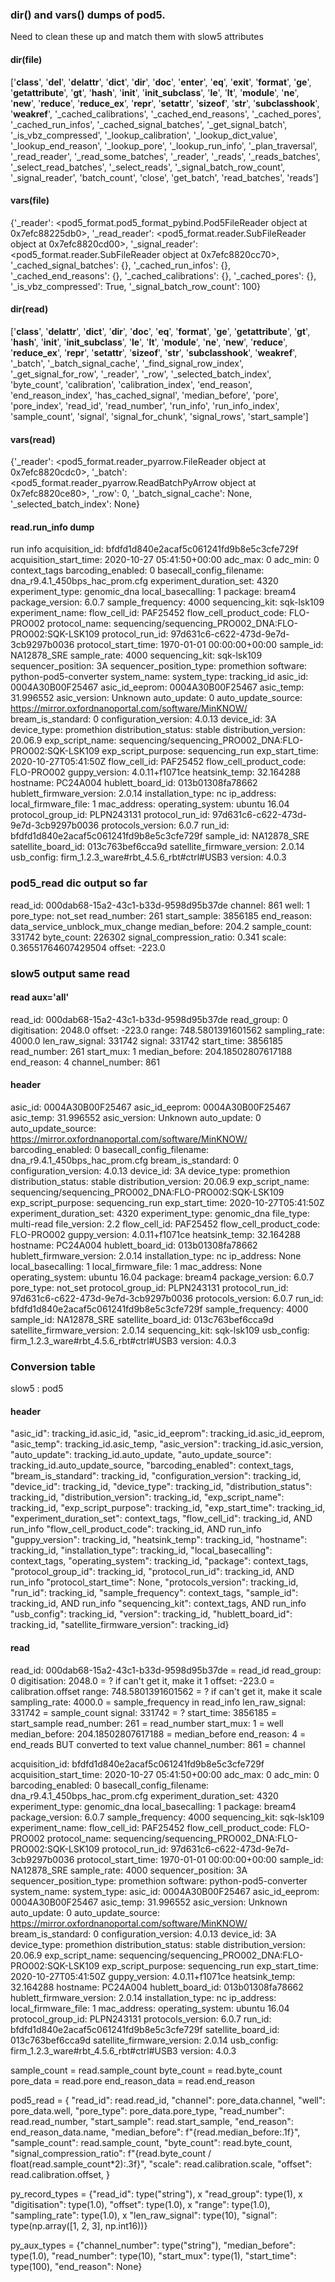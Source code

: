 


### dir() and vars() dumps of pod5.

Need to clean these up and match them with slow5 attributes

#### dir(file)
['__class__', '__del__', '__delattr__', '__dict__', '__dir__', '__doc__', '__enter__', '__eq__', '__exit__', '__format__', '__ge__', '__getattribute__', '__gt__', '__hash__', '__init__', '__init_subclass__', '__le__', '__lt__', '__module__', '__ne__', '__new__', '__reduce__', '__reduce_ex__', '__repr__', '__setattr__', '__sizeof__', '__str__', '__subclasshook__', '__weakref__', '_cached_calibrations', '_cached_end_reasons', '_cached_pores', '_cached_run_infos', '_cached_signal_batches', '_get_signal_batch', '_is_vbz_compressed', '_lookup_calibration', '_lookup_dict_value', '_lookup_end_reason', '_lookup_pore', '_lookup_run_info', '_plan_traversal', '_read_reader', '_read_some_batches', '_reader', '_reads', '_reads_batches', '_select_read_batches', '_select_reads', '_signal_batch_row_count', '_signal_reader', 'batch_count', 'close', 'get_batch', 'read_batches', 'reads']

#### vars(file)
{'_reader': <pod5_format.pod5_format_pybind.Pod5FileReader object at 0x7efc88225db0>, '_read_reader': <pod5_format.reader.SubFileReader object at 0x7efc8820cd00>, '_signal_reader': <pod5_format.reader.SubFileReader object at 0x7efc8820cc70>, '_cached_signal_batches': {}, '_cached_run_infos': {}, '_cached_end_reasons': {}, '_cached_calibrations': {}, '_cached_pores': {}, '_is_vbz_compressed': True, '_signal_batch_row_count': 100}

#### dir(read)
['__class__', '__delattr__', '__dict__', '__dir__', '__doc__', '__eq__', '__format__', '__ge__', '__getattribute__', '__gt__', '__hash__', '__init__', '__init_subclass__', '__le__', '__lt__', '__module__', '__ne__', '__new__', '__reduce__', '__reduce_ex__', '__repr__', '__setattr__', '__sizeof__', '__str__', '__subclasshook__', '__weakref__', '_batch', '_batch_signal_cache', '_find_signal_row_index', '_get_signal_for_row', '_reader', '_row', '_selected_batch_index', 'byte_count', 'calibration', 'calibration_index', 'end_reason', 'end_reason_index', 'has_cached_signal', 'median_before', 'pore', 'pore_index', 'read_id', 'read_number', 'run_info', 'run_info_index', 'sample_count', 'signal', 'signal_for_chunk', 'signal_rows', 'start_sample']

#### vars(read)
{'_reader': <pod5_format.reader_pyarrow.FileReader object at 0x7efc8820cdc0>, '_batch': <pod5_format.reader_pyarrow.ReadBatchPyArrow object at 0x7efc8820ce80>, '_row': 0, '_batch_signal_cache': None, '_selected_batch_index': None}


#### read.run_info dump

run info
    acquisition_id: bfdfd1d840e2acaf5c061241fd9b8e5c3cfe729f
    acquisition_start_time: 2020-10-27 05:41:50+00:00
    adc_max: 0
    adc_min: 0
    context_tags
      barcoding_enabled: 0
      basecall_config_filename: dna_r9.4.1_450bps_hac_prom.cfg
      experiment_duration_set: 4320
      experiment_type: genomic_dna
      local_basecalling: 1
      package: bream4
      package_version: 6.0.7
      sample_frequency: 4000
      sequencing_kit: sqk-lsk109
    experiment_name:
    flow_cell_id: PAF25452
    flow_cell_product_code: FLO-PRO002
    protocol_name: sequencing/sequencing_PRO002_DNA:FLO-PRO002:SQK-LSK109
    protocol_run_id: 97d631c6-c622-473d-9e7d-3cb9297b0036
    protocol_start_time: 1970-01-01 00:00:00+00:00
    sample_id: NA12878_SRE
    sample_rate: 4000
    sequencing_kit: sqk-lsk109
    sequencer_position: 3A
    sequencer_position_type: promethion
    software: python-pod5-converter
    system_name:
    system_type:
    tracking_id
      asic_id: 0004A30B00F25467
      asic_id_eeprom: 0004A30B00F25467
      asic_temp: 31.996552
      asic_version: Unknown
      auto_update: 0
      auto_update_source: https://mirror.oxfordnanoportal.com/software/MinKNOW/
      bream_is_standard: 0
      configuration_version: 4.0.13
      device_id: 3A
      device_type: promethion
      distribution_status: stable
      distribution_version: 20.06.9
      exp_script_name: sequencing/sequencing_PRO002_DNA:FLO-PRO002:SQK-LSK109
      exp_script_purpose: sequencing_run
      exp_start_time: 2020-10-27T05:41:50Z
      flow_cell_id: PAF25452
      flow_cell_product_code: FLO-PRO002
      guppy_version: 4.0.11+f1071ce
      heatsink_temp: 32.164288
      hostname: PC24A004
      hublett_board_id: 013b01308fa78662
      hublett_firmware_version: 2.0.14
      installation_type: nc
      ip_address:
      local_firmware_file: 1
      mac_address:
      operating_system: ubuntu 16.04
      protocol_group_id: PLPN243131
      protocol_run_id: 97d631c6-c622-473d-9e7d-3cb9297b0036
      protocols_version: 6.0.7
      run_id: bfdfd1d840e2acaf5c061241fd9b8e5c3cfe729f
      sample_id: NA12878_SRE
      satellite_board_id: 013c763bef6cca9d
      satellite_firmware_version: 2.0.14
      usb_config: firm_1.2.3_ware#rbt_4.5.6_rbt#ctrl#USB3
      version: 4.0.3

### pod5_read dic output so far

read_id: 000dab68-15a2-43c1-b33d-9598d95b37de
channel: 861
well: 1
pore_type: not_set
read_number: 261
start_sample: 3856185
end_reason: data_service_unblock_mux_change
median_before: 204.2
sample_count: 331742
byte_count: 226302
signal_compression_ratio: 0.341
scale: 0.36551764607429504
offset: -223.0



### slow5 output same read

#### read aux='all'
read_id: 000dab68-15a2-43c1-b33d-9598d95b37de
read_group: 0
digitisation: 2048.0
offset: -223.0
range: 748.5801391601562
sampling_rate: 4000.0
len_raw_signal: 331742
signal: 331742
start_time: 3856185
read_number: 261
start_mux: 1
median_before: 204.18502807617188
end_reason: 4
channel_number: 861

#### header
asic_id: 0004A30B00F25467
asic_id_eeprom: 0004A30B00F25467
asic_temp: 31.996552
asic_version: Unknown
auto_update: 0
auto_update_source: https://mirror.oxfordnanoportal.com/software/MinKNOW/
barcoding_enabled: 0
basecall_config_filename: dna_r9.4.1_450bps_hac_prom.cfg
bream_is_standard: 0
configuration_version: 4.0.13
device_id: 3A
device_type: promethion
distribution_status: stable
distribution_version: 20.06.9
exp_script_name: sequencing/sequencing_PRO002_DNA:FLO-PRO002:SQK-LSK109
exp_script_purpose: sequencing_run
exp_start_time: 2020-10-27T05:41:50Z
experiment_duration_set: 4320
experiment_type: genomic_dna
file_type: multi-read
file_version: 2.2
flow_cell_id: PAF25452
flow_cell_product_code: FLO-PRO002
guppy_version: 4.0.11+f1071ce
heatsink_temp: 32.164288
hostname: PC24A004
hublett_board_id: 013b01308fa78662
hublett_firmware_version: 2.0.14
installation_type: nc
ip_address: None
local_basecalling: 1
local_firmware_file: 1
mac_address: None
operating_system: ubuntu 16.04
package: bream4
package_version: 6.0.7
pore_type: not_set
protocol_group_id: PLPN243131
protocol_run_id: 97d631c6-c622-473d-9e7d-3cb9297b0036
protocols_version: 6.0.7
run_id: bfdfd1d840e2acaf5c061241fd9b8e5c3cfe729f
sample_frequency: 4000
sample_id: NA12878_SRE
satellite_board_id: 013c763bef6cca9d
satellite_firmware_version: 2.0.14
sequencing_kit: sqk-lsk109
usb_config: firm_1.2.3_ware#rbt_4.5.6_rbt#ctrl#USB3
version: 4.0.3


### Conversion table


slow5 : pod5

#### header
"asic_id": tracking_id.asic_id,
"asic_id_eeprom": tracking_id.asic_id_eeprom,
"asic_temp": tracking_id.asic_temp,
"asic_version": tracking_id.asic_version,
"auto_update": tracking_id.auto_update,
"auto_update_source": tracking_id.auto_update_source,
"barcoding_enabled": context_tags,
"bream_is_standard": tracking_id,
"configuration_version": tracking_id,
"device_id": tracking_id,
"device_type": tracking_id,
"distribution_status": tracking_id,
"distribution_version": tracking_id,
"exp_script_name": tracking_id,
"exp_script_purpose": tracking_id,
"exp_start_time": tracking_id,
"experiment_duration_set": context_tags,
"flow_cell_id": tracking_id, AND run_info
"flow_cell_product_code": tracking_id, AND run_info
"guppy_version": tracking_id,
"heatsink_temp": tracking_id,
"hostname": tracking_id,
"installation_type": tracking_id,
"local_basecalling": context_tags,
"operating_system": tracking_id,
"package": context_tags,
"protocol_group_id": tracking_id,
"protocol_run_id": tracking_id, AND run_info
"protocol_start_time": None,
"protocols_version": tracking_id,
"run_id": tracking_id,
"sample_frequency": context_tags,
"sample_id": tracking_id, AND run_info
"sequencing_kit": context_tags, AND run_info
"usb_config": tracking_id,
"version": tracking_id,
"hublett_board_id": tracking_id,
"satellite_firmware_version": tracking_id}


#### read

read_id: 000dab68-15a2-43c1-b33d-9598d95b37de = read_id
read_group: 0
digitisation: 2048.0 = ? if can't get it, make it 1
offset: -223.0 = calibration.offset
range: 748.5801391601562 = ? if can't get it, make it scale
sampling_rate: 4000.0 = sample_frequency in read_info
len_raw_signal: 331742 = sample_count
signal: 331742 = ?
start_time: 3856185 = start_sample
read_number: 261 = read_number
start_mux: 1 = well
median_before: 204.18502807617188 = median_before
end_reason: 4 = end_reads BUT converted to text value
channel_number: 861 = channel





acquisition_id: bfdfd1d840e2acaf5c061241fd9b8e5c3cfe729f
acquisition_start_time: 2020-10-27 05:41:50+00:00
adc_max: 0
adc_min: 0
barcoding_enabled: 0
basecall_config_filename: dna_r9.4.1_450bps_hac_prom.cfg
experiment_duration_set: 4320
experiment_type: genomic_dna
local_basecalling: 1
package: bream4
package_version: 6.0.7
sample_frequency: 4000
sequencing_kit: sqk-lsk109
experiment_name:
flow_cell_id: PAF25452
flow_cell_product_code: FLO-PRO002
protocol_name: sequencing/sequencing_PRO002_DNA:FLO-PRO002:SQK-LSK109
protocol_run_id: 97d631c6-c622-473d-9e7d-3cb9297b0036
protocol_start_time: 1970-01-01 00:00:00+00:00
sample_id: NA12878_SRE
sample_rate: 4000
sequencer_position: 3A
sequencer_position_type: promethion
software: python-pod5-converter
system_name:
system_type:
asic_id: 0004A30B00F25467
asic_id_eeprom: 0004A30B00F25467
asic_temp: 31.996552
asic_version: Unknown
auto_update: 0
auto_update_source: https://mirror.oxfordnanoportal.com/software/MinKNOW/
bream_is_standard: 0
configuration_version: 4.0.13
device_id: 3A
device_type: promethion
distribution_status: stable
distribution_version: 20.06.9
exp_script_name: sequencing/sequencing_PRO002_DNA:FLO-PRO002:SQK-LSK109
exp_script_purpose: sequencing_run
exp_start_time: 2020-10-27T05:41:50Z
guppy_version: 4.0.11+f1071ce
heatsink_temp: 32.164288
hostname: PC24A004
hublett_board_id: 013b01308fa78662
hublett_firmware_version: 2.0.14
installation_type: nc
ip_address:
local_firmware_file: 1
mac_address:
operating_system: ubuntu 16.04
protocol_group_id: PLPN243131
protocols_version: 6.0.7
run_id: bfdfd1d840e2acaf5c061241fd9b8e5c3cfe729f
satellite_board_id: 013c763bef6cca9d
satellite_firmware_version: 2.0.14
usb_config: firm_1.2.3_ware#rbt_4.5.6_rbt#ctrl#USB3
version: 4.0.3






sample_count = read.sample_count
byte_count = read.byte_count
pore_data = read.pore
end_reason_data = read.end_reason

pod5_read = {
    "read_id": read.read_id,
    "channel": pore_data.channel,
    "well": pore_data.well,
    "pore_type": pore_data.pore_type,
    "read_number": read.read_number,
    "start_sample": read.start_sample,
    "end_reason": end_reason_data.name,
    "median_before": f"{read.median_before:.1f}",
    "sample_count": read.sample_count,
    "byte_count": read.byte_count,
    "signal_compression_ratio": f"{read.byte_count / float(read.sample_count*2):.3f}",
    "scale": read.calibration.scale,
    "offset": read.calibration.offset,
}

py_record_types = {"read_id": type("string"), x
                   "read_group": type(1), x
                   "digitisation": type(1.0),
                   "offset": type(1.0), x
                   "range": type(1.0),
                   "sampling_rate": type(1.0), x
                   "len_raw_signal": type(10),
                   "signal": type(np.array([1, 2, 3], np.int16))}

py_aux_types = {"channel_number": type("string"),
                "median_before": type(1.0),
                "read_number": type(10),
                "start_mux": type(1),
                "start_time": type(100),
                "end_reason": None}
